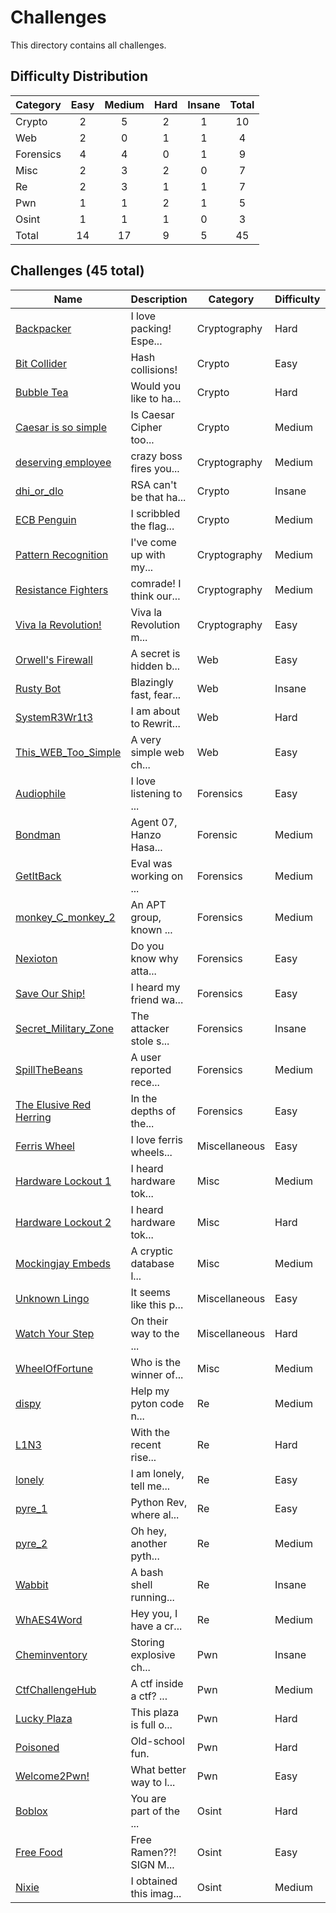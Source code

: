# Challenges
This directory contains all challenges.

## Difficulty Distribution
| Category | Easy | Medium | Hard | Insane | Total |
| -------- |:----:|:------:|:----:|:------:|:-----:|
| Crypto | 2 | 5 | 2 | 1 | 10 |
| Web | 2 | 0 | 1 | 1 | 4 |
| Forensics | 4 | 4 | 0 | 1 | 9 |
| Misc | 2 | 3 | 2 | 0 | 7 |
| Re | 2 | 3 | 1 | 1 | 7 |
| Pwn | 1 | 1 | 2 | 1 | 5 |
| Osint | 1 | 1 | 1 | 0 | 3 |
| Total | 14 | 17 | 9 | 5 | 45 |


## Challenges (45 total)
| Name | Description | Category | Difficulty | Author |
| ---- | ----------- | -------- | ---------- | ------ |
| [Backpacker](<./cryptography/Backpacker>) | I love packing! Espe... | Cryptography | Hard | Warri |
| [Bit Collider](<./crypto/Bit Collider>) | Hash collisions! | Crypto | Easy | Warri |
| [Bubble Tea](<./crypto/Bubble Tea>) | Would you like to ha... | Crypto | Hard | SpeedFox198 |
| [Caesar is so simple](<./crypto/Caesar is so simple>) | Is Caesar Cipher too... | Crypto | Medium | SpeedFox198 |
| [deserving employee](<./cryptography/deserving employee>) | crazy boss fires you... | Cryptography | Medium | Eugene |
| [dhi_or_dlo](<./crypto/dhi_or_dlo>) | RSA can't be that ha... | Crypto | Insane | Warri |
| [ECB Penguin](<./crypto/ECB Penguin>) | I scribbled the flag... | Crypto | Medium | SpeedFox198 |
| [Pattern Recognition](<./cryptography/Pattern Recognition>) | I've come up with my... | Cryptography | Medium | Andrew |
| [Resistance Fighters](<./cryptography/Resistance Fighters>) | comrade! I think our... | Cryptography | Medium | Jun Jie |
| [Viva la Revolution!](<./cryptography/Viva la Revolution!>) | Viva la Revolution m... | Cryptography | Easy | Jun Jie |
| [Orwell's Firewall](<./web/Orwell's Firewall>) | A secret is hidden b... | Web | Easy | Hu Bowen |
| [Rusty Bot](<./web/Rusty Bot>) | Blazingly fast, fear... | Web | Insane | flyyee |
| [SystemR3Wr1t3](<./web/SystemR3Wr1t3>) | I am about to Rewrit... | Web | Hard | Carl Voller |
| [This_WEB_Too_Simple](<./web/This_WEB_Too_Simple>) | A very simple web ch... | Web | Easy | Liew Wen Yu |
| [Audiophile](<./forensics/Audiophile>) | I love listening to ... | Forensics | Easy | Jun Jie |
| [Bondman](<./forensic/Bondman>) | Agent 07, Hanzo Hasa... | Forensic | Medium | Alden |
| [GetItBack](<./forensics/GetItBack>) | Eval was working on ... | Forensics | Medium | n00bth3b0x |
| [monkey_C_monkey_2](<./forensics/monkey_C_monkey_2>) | An APT group, known ... | Forensics | Medium | gatari |
| [Nexioton](<./forensics/Nexioton>) | Do you know why atta... | Forensics | Easy | n00bth3b0x |
| [Save Our Ship!](<./forensics/Save Our Ship!>) | I heard my friend wa... | Forensics | Easy | Kairos |
| [Secret_Military_Zone](<./forensics/Secret_Military_Zone>) | The attacker stole s... | Forensics | Insane | n00bth3b0x |
| [SpillTheBeans](<./forensics/SpillTheBeans>) | A user reported rece... | Forensics | Medium | n00bth3b0x |
| [The Elusive Red Herring](<./forensics/The Elusive Red Herring>) | In the depths of the... | Forensics | Easy | Jun Jie |
| [Ferris Wheel](<./miscellaneous/Ferris Wheel>) | I love ferris wheels... | Miscellaneous | Easy | Jun Jie |
| [Hardware Lockout 1](<./misc/Hardware Lockout 1>) | I heard hardware tok... | Misc | Medium | Jon Chiang (CSIT) |
| [Hardware Lockout 2](<./misc/Hardware Lockout 2>) | I heard hardware tok... | Misc | Hard | Jon Chiang (CSIT) |
| [Mockingjay Embeds](<./misc/Mockingjay Embeds>) | A cryptic database l... | Misc | Medium | Kairos |
| [Unknown Lingo](<./miscellaneous/Unknown Lingo>) | It seems like this p... | Miscellaneous | Easy | Jun Jie |
| [Watch Your Step](<./miscellaneous/Watch Your Step>) | On their way to the ... | Miscellaneous | Hard | Mark Bosco |
| [WheelOfFortune](<./misc/WheelOfFortune>) | Who is the winner of... | Misc | Medium | n00bth3b0x |
| [dispy](<./re/dispy>) | Help my pyton code n... | Re | Medium | Warri |
| [L1N3](<./re/L1N3>) | With the recent rise... | Re | Hard | Warri |
| [lonely](<./re/lonely>) | I am lonely, tell me... | Re | Easy | Chen Heyu |
| [pyre_1](<./re/pyre_1>) | Python Rev, where al... | Re | Easy | Warri |
| [pyre_2](<./re/pyre_2>) | Oh hey, another pyth... | Re | Medium | Warri |
| [Wabbit](<./re/Wabbit>) | A bash shell running... | Re | Insane | Carl Voller |
| [WhAES4Word](<./re/WhAES4Word>) | Hey you, I have a cr... | Re | Medium | leezhiwei |
| [Cheminventory](<./pwn/Cheminventory>) | Storing explosive ch... | Pwn | Insane | Kaligula |
| [CtfChallengeHub](<./pwn/CtfChallengeHub>) | A ctf inside a ctf? ... | Pwn | Medium | Warri |
| [Lucky Plaza](<./pwn/Lucky Plaza>) | This plaza is full o... | Pwn | Hard | flyyee |
| [Poisoned](<./pwn/Poisoned>) | Old-school fun. | Pwn | Hard | flyyee |
| [Welcome2Pwn!](<./pwn/Welcome2Pwn!>) | What better way to l... | Pwn | Easy | Kaligula |
| [Boblox](<./osint/Boblox>) | You are part of the ... | Osint | Hard | Sora |
| [Free Food](<./osint/Free Food>) | Free Ramen??! SIGN M... | Osint | Easy | SpeedFox198 |
| [Nixie](<./osint/Nixie>) | I obtained this imag... | Osint | Medium | n00bth3b0x |
